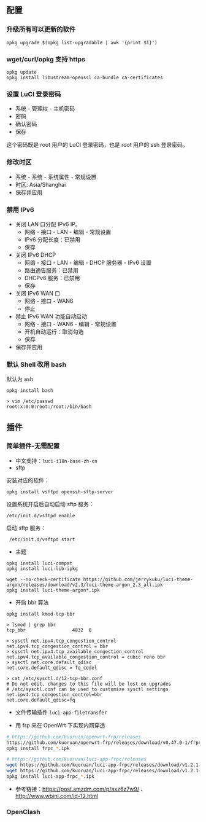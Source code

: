 ## 配置

### 升级所有可以更新的软件

```
opkg upgrade $(opkg list-upgradable | awk '{print $1}')
```

### wget/curl/opkg 支持 https

```
opkg update
opkg install libustream-openssl ca-bundle ca-certificates
```

### 设置 LuCI 登录密码

- 系统 - 管理权 - 主机密码
- 密码
- 确认密码
- 保存

这个密码既是 root 用户的 LuCI 登录密码，也是 root 用户的 ssh 登录密码。

### 修改时区

- 系统 - 系统 - 系统属性 - 常规设置
- 时区: Asia/Shanghai
- 保存并应用

### 禁用 IPv6

- 关闭 LAN 口分配 IPv6 IP。
  - 网络 - 接口 - LAN - 编辑 - 常规设置
  - IPv6 分配长度：已禁用
  - 保存
- 关闭 IPv6 DHCP
  - 网络 - 接口 - LAN - 编辑 - DHCP 服务器 - IPv6 设置
  - 路由通告服务：已禁用
  - DHCPv6 服务：已禁用
  - 保存
- 关闭 IPv6 WAN 口
  - 网络 - 接口 - WAN6
  - 停止
- 禁止 IPv6 WAN 功能自动启动
  - 网络 - 接口 - WAN6 - 编辑 - 常规设置
  - 开机自动运行：取消勾选
  - 保存
- 保存并应用

### 默认 Shell 改用 bash

默认为 ash

```
opkg install bash

> vim /etc/passwd
root:x:0:0:root:/root:/bin/bash
```

## 插件

### 简单插件-无需配置

- 中文支持：`luci-i18n-base-zh-cn`
- sftp 

安装对应的软件：

```
opkg install vsftpd openssh-sftp-server
```

设置系统开启后自动启动 sftp 服务：

```
/etc/init.d/vsftpd enable
```

启动 sftp 服务：

```
 /etc/init.d/vsftpd start
```

- 主题

```
opkg install luci-compat
opkg install luci-lib-ipkg

wget --no-check-certificate https://github.com/jerrykuku/luci-theme-argon/releases/download/v2.3/luci-theme-argon_2.3_all.ipk
opkg install luci-theme-argon*.ipk
```

- 开启 bbr 算法

```
opkg install kmod-tcp-bbr

> lsmod | grep bbr
tcp_bbr                 4832  0 

> sysctl net.ipv4.tcp_congestion_control
net.ipv4.tcp_congestion_control = bbr
> sysctl net.ipv4.tcp_available_congestion_control
net.ipv4.tcp_available_congestion_control = cubic reno bbr
> sysctl net.core.default_qdisc
net.core.default_qdisc = fq_codel

> cat /etc/sysctl.d/12-tcp-bbr.conf 
# Do not edit, changes to this file will be lost on upgrades
# /etc/sysctl.conf can be used to customize sysctl settings
net.ipv4.tcp_congestion_control=bbr
net.core.default_qdisc=fq
```

- 文件传输插件 `luci-app-filetransfer`



- 用 frp 来在 OpenWrt 下实现内网穿透

```bash
# https://github.com/kuoruan/openwrt-frp/releases
https://github.com/kuoruan/openwrt-frp/releases/download/v0.47.0-1/frpc_0.47.0-1_x86_64.ipk
opkg install frpc_*.ipk

# https://github.com/kuoruan/luci-app-frpc/releases
wget https://github.com/kuoruan/luci-app-frpc/releases/download/v1.2.1-1/luci-app-frpc_1.2.1-1_all.ipk
wget https://github.com/kuoruan/luci-app-frpc/releases/download/v1.2.1-1/luci-i18n-frpc-zh-cn_1.2.1-1_all.ipk
opkg install luci-app-frpc_*.ipk
```

- 参考链接：<https://post.smzdm.com/p/axz6z7w9/> 、<http://www.wbini.com/id-12.html>

### OpenClash

